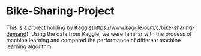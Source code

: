 # Bike-Sharing-Project
This is a project holding by Kaggle(https://www.kaggle.com/c/bike-sharing-demand).
Using the data from Kaggle, we were familiar with the process of machine learning and compared the performance of different machine learning algorithm.
